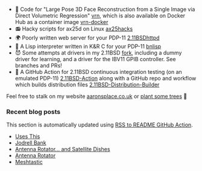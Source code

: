 - 🤡 Code for "Large Pose 3D Face Reconstruction from a Single Image
  via Direct Volumetric Regression"
  [vrn](https://github.com/AaronJackson/vrn), which is also available
  on Docker Hub as a container image
  [vrn-docker](https://github.com/AaronJackson/vrn-docker)
- 📻 Hacky scripts for ax25d on Linux
  [ax25hacks](https://github.com/AaronJackson/ax25hacks)
- 🌍 Poorly written web server for your PDP-11
  [2.11BSDhttpd](https://github.com/AaronJackson/2.11BSDhttpd)
- 🐍 A Lisp interpreter written in K&R C for your PDP-11
  [bnlisp](https://github.com/AaronJackson/bnlisp)
- 😈 Some attempts at drivers in my 2.11BSD
  [fork](https://github.com/AaronJackson/2.11BSD), including a dummy
  driver for learning, and a driver for the IBV11 GPIB controller. See
  branches and PRs!
- 🤖 A GitHub Action for 2.11BSD continuous integration testing (on an
  emulated PDP-11)
  [2.11BSD-Action](https://github.com/AaronJackson/2.11BSD-Action) along 
  with a GitHub repo and workflow which builds distribution files
  [2.11BSD-Distribution-Builder](https://github.com/AaronJackson/2.11BSD-Distribution-Builder)

Feel free to stalk on my website
[aaronsplace.co.uk](http://aaronsplace.co.uk)
or [plant some trees](https://ecologi.com/aaronjackson?r=60ba3335dc24a022bb3f46dc) 🌳


### Recent blog posts

This section is automatically updated using [RSS to README GitHub Action](https://github.com/JasonEtco/rss-to-readme).

<!--START_SECTION:feed-->
* [Uses This](http:&#x2F;&#x2F;aaronsplace.co.uk&#x2F;blog&#x2F;2024-11-30-uses-this.html)
* [Jodrell Bank](http:&#x2F;&#x2F;aaronsplace.co.uk&#x2F;blog&#x2F;2024-11-04-jodrell-bank-again.html)
* [Antenna Rotator... and Satellite Dishes](http:&#x2F;&#x2F;aaronsplace.co.uk&#x2F;blog&#x2F;2024-10-18-antenna-rotator.html)
* [Antenna Rotator](http:&#x2F;&#x2F;aaronsplace.co.uk&#x2F;blog&#x2F;2024-10-07-antenna-rotator.html)
* [Meshtastic](http:&#x2F;&#x2F;aaronsplace.co.uk&#x2F;blog&#x2F;2024-09-19-lora-meshtastic.html)
<!--END_SECTION:feed-->
